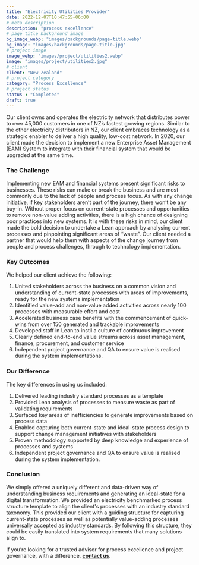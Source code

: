 ```yaml
---
title: "Electricity Utilities Provider"
date: 2022-12-07T10:47:55+06:00
# meta description
description: "process excellence"
# page title background image
bg_image_webp: "images/backgrounds/page-title.webp"
bg_image: "images/backgrounds/page-title.jpg"
# project image
image_webp: "images/project/utilities2.webp"
image: "images/project/utilities2.jpg"
# client
client: "New Zealand"
# project category
category: "Process Excellence"
# project status
status : "Completed"
draft: true
---
```


Our client owns and operates the electricity network that distributes power to over 45,000 customers in one of NZ’s fastest growing regions. Similar to the other electricity distributors in NZ, our client embraces technology as a strategic enabler to deliver a high quality, low-cost network. In 2020, our client made the decision to implement a new Enterprise Asset Management (EAM) System to integrate with their financial system that would be upgraded at the same time.

### The Challenge
Implementing new EAM and financial systems present significant risks to businesses. These risks can make or break the business and are most commonly due to the lack of people and process focus. As with any change initiative, if key stakeholders aren’t part of the journey, there won’t be any buy-in. Without proper focus on current-state processes and opportunities to remove non-value adding activities, there is a high chance of designing poor practices into new systems.
It is with these risks in mind, our client made the bold decision to undertake a Lean approach by analysing current processes and pinpointing significant areas of “waste”. Our client needed a partner that would help them with aspects of the change journey from people and process challenges, through to technology implementation.

### Key Outcomes
We helped our client achieve the following:
1. United stakeholders across the business on a common vision and understanding of current-state processes with areas of improvements, ready for the new systems implementation
2. Identified value-add and non-value added activities across nearly 100 processes with measurable effort and cost
3. Accelerated business case benefits with the commencement of quick-wins from over 150 generated and trackable improvements
4. Developed staff in Lean to instil a culture of continuous improvement
5. Clearly defined end-to-end value streams across asset management, finance, procurement, and customer service
6. Independent project governance and QA to ensure value is realised during the system implementations.

### Our Difference
The key differences in using us included:
1. Delivered leading industry standard processes as a template
2. Provided Lean analysis of processes to measure waste as part of validating requirements
3. Surfaced key areas of inefficiencies to generate improvements based on process data
4. Enabled capturing both current-state and ideal-state process design to support change management initiatives with stakeholders
5. Proven methodology supported by deep knowledge and experience of processes and systems
6. Independent project governance and QA to ensure value is realised during the system implementation.

### Conclusion
We simply offered a uniquely different and data-driven way of understanding business requirements and generating an ideal-state for a digital transformation. We provided an electricity benchmarked process structure template to align the client's processes with an industry standard taxonomy. This provided our client with a guiding structure for capturing current-state processes as well as potentially value-adding processes universally accepted as industry standards. By following this structure, they could be easily translated into system requirements that many solutions align to.

If you’re looking for a trusted advisor for process excellence and project governance, with a difference, [**contact us**](https://zenconsulting.co.nz/contact/).